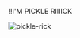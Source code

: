 !!I'M PICKLE RIIIICK

![pickle-rick](https://i.pinimg.com/736x/43/42/61/434261236d01c367357018760f5a80a3.jpg)
